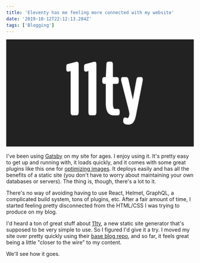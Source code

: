 ```yaml
---
title: 'Eleventy has me feeling more connected with my website'
date: '2019-10-12T22:12:13.284Z'
tags: ['Blogging']
---
```


![Eleventy Logo.](./11ty_logo.png)

I've been using [Gatsby](https://www.gatsbyjs.org) on my site for ages. I enjoy using it. It's pretty easy to get up and running with, it loads quickly, and it comes with some great plugins like this one for [optimizing images](https://www.gatsbyjs.org/docs/working-with-images/). It deploys easily and has all the benefits of a static site (you don't have to worry about maintaining your own databases or servers). The thing is, though, there's a lot to it.

<!-- excerpt -->

There's no way of avoiding having to use React, Helmet, GraphQL, a complicated build system, tons of plugins, etc. After a fair amount of time, I started feeling pretty disconnected from the HTML/CSS I was trying to produce on my blog.

I'd heard a ton of great stuff about [11ty](https://www.11ty.io), a new static site generator that's supposed to be very simple to use. So I figured I'd give it a try. I moved my site over pretty quickly using their [base blog repo](https://github.com/11ty/eleventy-base-blog), and so far, it feels great being a little "closer to the wire" to my content.

We'll see how it goes.
